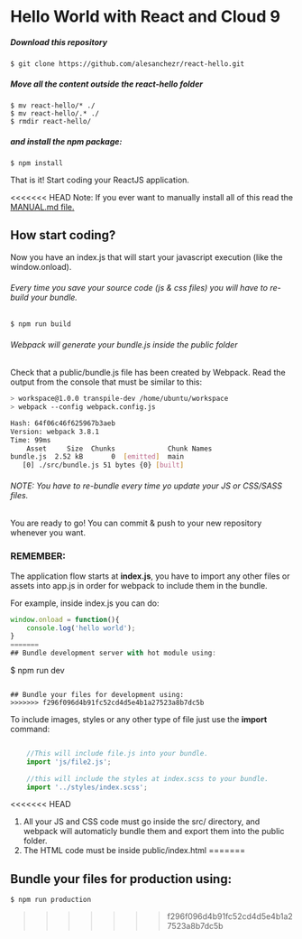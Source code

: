 # Hello World with React and Cloud 9

##### Download this repository
```
$ git clone https://github.com/alesanchezr/react-hello.git
```

##### Move all the content outside the react-hello folder

```
$ mv react-hello/* ./
$ mv react-hello/.* ./
$ rmdir react-hello/
```

##### and install the npm package:
```
$ npm install
```
That is it! Start coding your ReactJS application.

<<<<<<< HEAD
Note: If you ever want to manually install all of this read the [MANUAL.md file.](/MANUAL.md)

## How start coding?

Now you have an index.js that will start your javascript execution (like the window.onload).

###### Every time you save your source code (js & css files) you will have to re-build your bundle.

```sh
$ npm run build
```

###### Webpack will generate your bundle.js inside the public folder

Check that a public/bundle.js file has been created by Webpack. Read the output from the console that must be similar to this:

```sh
> workspace@1.0.0 transpile-dev /home/ubuntu/workspace
> webpack --config webpack.config.js

Hash: 64f06c46f625967b3aeb
Version: webpack 3.8.1
Time: 99ms
    Asset     Size  Chunks             Chunk Names
bundle.js  2.52 kB       0  [emitted]  main
   [0] ./src/bundle.js 51 bytes {0} [built]
```

###### NOTE: You have to re-bundle every time yo update your JS or CSS/SASS files.

You are ready to go! You can commit & push to your new repository whenever you want.

### REMEMBER:

The application flow starts at **index.js**, you have to import any other files or assets into app.js in order for webpack to include them in the bundle.

For example, inside index.js you can do:

```js
window.onload = function(){
    console.log('hello world');
}
=======
## Bundle development server with hot module using:
```
$ npm run dev
```

## Bundle your files for development using:
>>>>>>> f296f096d4b91fc52cd4d5e4b1a27523a8b7dc5b
```

To include images, styles or any other type of file just use the **import** command:

```js

    //This will include file.js into your bundle.
    import 'js/file2.js';
    
    //this will include the styles at index.scss to your bundle.
    import '../styles/index.scss';

```

<<<<<<< HEAD
1. All your JS and CSS code must go inside the src/ directory, and webpack will automaticly bundle them and export them into the public folder.
2. The HTML code must be inside public/index.html
=======
## Bundle your files for production using:
```
$ npm run production
```
>>>>>>> f296f096d4b91fc52cd4d5e4b1a27523a8b7dc5b
